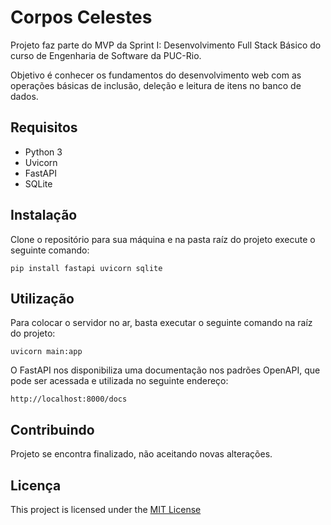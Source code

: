 # Corpos Celestes

Projeto faz parte do MVP da Sprint I: Desenvolvimento Full Stack Básico do curso de Engenharia de Software da PUC-Rio.

Objetivo é conhecer os fundamentos do desenvolvimento web com as operações básicas de inclusão, deleção e leitura de itens no banco de dados.

## Requisitos

- Python 3
- Uvicorn
- FastAPI
- SQLite

## Instalação

Clone o repositório para sua máquina e na pasta raíz do projeto execute o seguinte comando:

`pip install fastapi uvicorn sqlite`

## Utilização

Para colocar o servidor no ar, basta executar o seguinte comando na raíz do projeto:

`uvicorn main:app`

O FastAPI nos disponibiliza uma documentação nos padrões OpenAPI, que pode ser acessada e utilizada no seguinte endereço:

`http://localhost:8000/docs`

## Contribuindo

Projeto se encontra finalizado, não aceitando novas alterações.

## Licença

This project is licensed under the [MIT License](https://opensource.org/license/mit/)